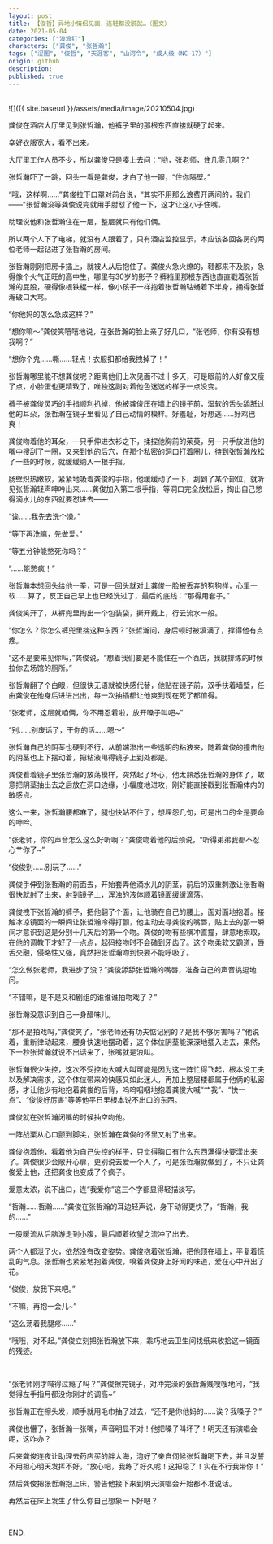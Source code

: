 ```yaml
---
layout: post
title: 【俊哲】异地小情侣见面，连鞋都没脱就…（图文）
date: 2021-05-04
categories: ["浪浪钉"]
characters: ["龚俊", "张哲瀚"]
tags: ["涩图", "俊哲", "天涯客", "山河令", "成人级（NC-17）"]
origin: github
description: 
published: true
---
```


<br>
![]({{ site.baseurl }}/assets/media/image/20210504.jpg)

<br>

龚俊在酒店大厅里见到张哲瀚，他裤子里的那根东西直接就硬了起来。

幸好衣服宽大，看不出来。

大厅里工作人员不少，所以龚俊只是凑上去问：“哟，张老师，住几零几啊？”

张哲瀚吓了一跳，回头一看是龚俊，才白了他一眼，“住你隔壁。”

“哦，这样啊……”龚俊拉下口罩对前台说，“其实不用那么浪费开两间的，我们——”张哲瀚没等龚俊说完就用手肘怼了他一下，这才让这小子住嘴。

助理说他和张哲瀚住在一层，整层就只有他们俩。

所以两个人下了电梯，就没有人跟着了，只有酒店监控显示，本应该各回各房的两位老师一起钻进了张哲瀚的房间。

张哲瀚刚刚把房卡插上，就被人从后抱住了。龚俊火急火燎的，鞋都来不及脱，急得像个火气正旺的高中生，哪里有30岁的影子？裤裆里那根东西也直直戳着张哲瀚的屁股，硬得像根铁棍一样，像小孩子一样抱着张哲瀚轱蛹着下半身，捅得张哲瀚破口大骂。

“你他妈的怎么急成这样？”

“想你嘛～”龚俊笑嘻嘻地说，在张哲瀚的脸上亲了好几口，“张老师，你有没有想我啊？”

“想你个鬼……嘶……轻点！衣服扣都给我拽掉了！”

张哲瀚哪里能不想龚俊呢？距离他们上次见面不过十多天，可是眼前的人好像又瘦了点，小脸蛋也更精致了，唯独这副对着他色迷迷的样子一点没变。

裤子被龚俊灵巧的手指顺利扒掉，他被龚俊压在墙上的镜子前，湿软的舌头舔舐过他的耳朵，张哲瀚在镜子里看见了自己动情的模样。好羞耻，好想逃……好鸡巴爽！

龚俊吻着他的耳朵，一只手伸进衣衫之下，揉捏他胸前的茱萸，另一只手放进他的嘴中搜刮了一圈，又来到他的后穴，在那个私密的洞口打着圈儿，待到张哲瀚放松了一些的时候，就缓缓纳入一根手指。

肠壁炽热嫩软，紧紧地吸着龚俊的手指，他缓缓动了一下，刮到了某个部位，就听见张哲瀚轻声呻吟出来……龚俊加入第二根手指，等洞口完全放松后，掏出自己憋得滴水儿的东西就要怼进去——

“诶……我先去洗个澡。”

“等下再洗嘛，先做爱。”

“等五分钟能憋死你吗？”

“……能憋疯！”

张哲瀚本想回头给他一拳，可是一回头就对上龚俊一脸被丢弃的狗狗样，心里一软……算了，反正自己早上也已经洗过了，最后的底线：“那得用套子。”

龚俊笑开了，从裤兜里掏出一个包装袋，撕开戴上，行云流水一般。

“你怎么？你怎么裤兜里揣这种东西？”张哲瀚问，身后顿时被填满了，撑得他有点疼。

“这不是要来见你吗，”龚俊说，“想着我们要是不能住在一个酒店，我就排练的时候拉你去场馆的厕所。”

张哲瀚翻了个白眼，但很快无语就被快感代替，他贴在镜子前，双手扶着墙壁，任由龚俊在他身后进进出出，每一次抽插都让他爽到现在死了都值得。

“张老师，这层就咱俩，你不用忍着啦，放开嗓子叫吧~”

“别……别废话了，干你的活……嗯～”

张哲瀚自己的阴茎也硬到不行，从前端渗出一些透明的粘液来，随着龚俊的撞击他的阴茎也上下摆动着，把粘液甩得镜子上到处都是。

龚俊看着镜子里张哲瀚的放荡模样，突然起了坏心，他太熟悉张哲瀚的身体了，故意把阴茎抽出去之后放在洞口边缘，小幅度地进攻，刚好能直接戳到张哲瀚体内的敏感点。

这么一来，张哲瀚腰都麻了，腿也快站不住了，想埋怨几句，可是出口的全是要命的呻吟。

“张老师，你的声音怎么这么好听啊？”龚俊吻着他的后颈说，“听得弟弟我都不忍心艹你了~”

“俊俊别……别玩了……”

龚俊手伸到张哲瀚的前面去，开始套弄他滴水儿的阴茎，前后的双重刺激让张哲瀚很快就射了出来，射到镜子上，浑浊的液体顺着镜面缓缓滴落。

龚俊拽下张哲瀚的裤子，把他翻了个面，让他骑在自己的腰上，面对面地抱着。接触冰凉镜面的一瞬间让张哲瀚冷得打颤，他主动去寻龚俊的嘴唇，贴上去的那一瞬间才意识到这是分别十几天后的第一个吻。龚俊的吻有些横冲直撞，肆意地索取，在他的调教下才好了一点点，起码接吻时不会磕到牙齿了。这个吻柔软又霸道，唇舌交融，侵略性又强，竟然把张哲瀚吻到快要不能呼吸了。

“怎么做张老师，我进步了没？”龚俊舔舔张哲瀚的嘴唇，准备自己的声音挑逗地问。

“不错嘛，是不是又和剧组的谁谁谁拍吻戏了？”

张哲瀚没意识到自己一身醋味儿。

“那不是拍戏吗，”龚俊笑了，“张老师还有功夫惦记别的？是我不够厉害吗？”他说着，重新律动起来，腰身快速地摆动着，这个体位阴茎能深深地插入进去，果然，下一秒张哲瀚就说不出话来了，张嘴就是浪叫。

张哲瀚很少失控，这次不受控地大喊大叫可能是因为这一阵忙得飞起，根本没工夫以及解决需求，这个体位带来的快感又如此迷人，再加上整层楼都属于他俩的私密感，才让他少有地抱着龚俊的后背，呜呜咽咽地抱着龚俊大喊“艹我”、“快一点”、“俊俊好厉害”等等他平日里根本说不出口的东西。

龚俊就在张哲瀚闭嘴的时候抽空吻他。

一阵战栗从心口颤到脚尖，张哲瀚在龚俊的怀里又射了出来。

龚俊抱着他，看着他为自己失控的样子，只觉得胸口有什么东西满得快要漾出来了。龚俊很少会敞开心扉，更别说去爱一个人了，可是张哲瀚就做到了，不只让龚俊爱上他，还把龚俊也变成了个疯子。

爱意太浓，说不出口，连“我爱你”这三个字都显得轻描淡写。

“哲瀚……哲瀚……”龚俊在张哲瀚的耳边轻声说，身下动得更快了，“哲瀚，我的……”

一股暖流从后脑游走到小腹，最后顺着欲望之流冲了出去。

两个人都泄了火，依然没有改变姿势。龚俊抱着张哲瀚，把他顶在墙上，平复着慌乱的气息。张哲瀚也紧紧地抱着龚俊，嗅着龚俊身上好闻的味道，爱在心中开出了花。

“俊俊，放我下来吧。”

“不嘛，再抱一会儿~”

“这么荡着我腿疼……”

“哦哦，对不起。”龚俊立刻把张哲瀚放下来，乖巧地去卫生间找纸来收拾这一镜面的残迹。

<br>

“张老师刚才喊得过瘾了吗？”龚俊擦完镜子，对冲完澡的张哲瀚贱嗖嗖地问，“我觉得左手指月都没你刚才的调高~”

张哲瀚正在擦头发，顺手就用毛巾抽了过去，“还不是你他妈的……诶？我嗓子？”

龚俊也懵了，张哲瀚一张嘴，声音明显不对！他把嗓子叫坏了！明天还有演唱会呢，这咋办？

后来龚俊连夜让助理去药店买的胖大海，泡好了亲自伺候张哲瀚喝下去，并且发誓不用担心明天发挥不好，“放心吧，我练了好久呢！这把稳了！实在不行我带你！”

然后龚俊把张哲瀚抱上床，警告他接下来到明天演唱会开始都不准说话。

再然后在床上发生了什么你自己想象一下好吧？

<br>

END.